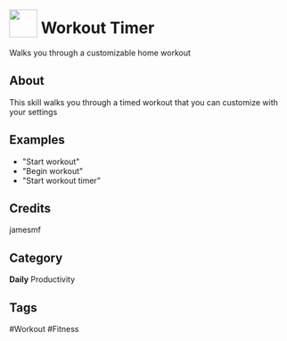 # <img src="https://raw.githack.com/FortAwesome/Font-Awesome/master/svgs/solid/weight-hanging.svg" card_color="#5B6984" width="50" height="50" style="vertical-align:bottom"/> Workout Timer
Walks you through a customizable home workout

## About
This skill walks you through a timed workout that you can customize with your settings

## Examples
* "Start workout"
* "Begin workout"
* "Start workout timer"

## Credits
jamesmf

## Category
**Daily**
Productivity

## Tags
#Workout
#Fitness

